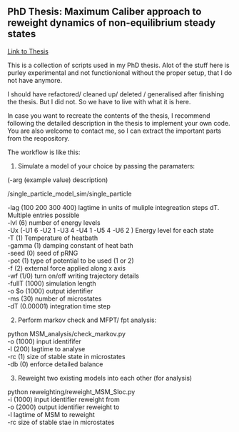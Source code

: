 ## PhD Thesis: Maximum Caliber approach to reweight dynamics of non-equilibrium steady states

[Link to Thesis](Thesis/thesis_final.pdf)

This is a collection of scripts used in my PhD thesis. Alot of the stuff here is purley experimental and not functionional without the proper setup, that I do not have anymore. 

I should have refactored/ cleaned up/ deleted / generalised after finishing the thesis. But I did not. So we have to live with what it is here. 

In case you want to recreate the contents of the thesis, I recommend following the detailed description in the thesis to implement your own code. You are also  welcome to contact me, so I can extract the important parts from the reopository. 

The workflow is like this: 
1. Simulate a model of your choice by  passing the paramaters: 


 (-arg (example value) description) 



/single_particle_model_sim/single_particle 

-lag (100 200 300 400) lagtime in units of muliple integreation steps dT. Multiple entries possible \
-lvl (6) number of energy levels \
-Ux (-U1 6 -U2 1 -U3 4 -U4 1 -U5 4 -U6 2 ) Energy level for each state \
-T (1) Temperature of heatbath\
-gamma (1) damping constant of heat bath\
-seed (0) seed of pRNG\
-pot (1) type of potential to be used  (1 or 2)\
-f (2) external force applied along x axis \
-wf (1/0) turn on/off writing trajectory details\
-fullT (1000)  simulation length\
-o $o (1000) output identifier\
-ms (30)  number of microstates\
-dT (0.00001) integration time step 


2. Perform markov check and MFPT/ fpt analysis:  

python MSM_analysis/check_markov.py \
-o (1000) input identififer \
-l (200) lagtime to analyse \
-rc (1) size of stable state in microstates\
-db (0) enforce detailed balance

3. Reweight two existing models into each other (for analysis) 

python reweighting/reweight_MSM_Sloc.py \
-i (1000) input identifier reweight from\
-o (2000) output identifier reweight to \
-l lagtime of MSM to reweight\
-rc size of stable stae in microstates 


